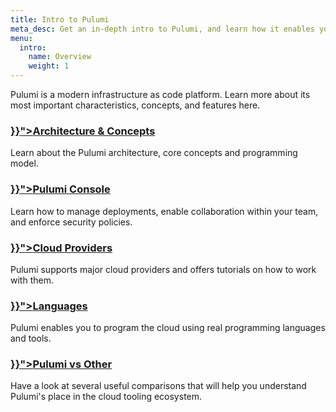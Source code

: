 ```yaml
---
title: Intro to Pulumi
meta_desc: Get an in-depth intro to Pulumi, and learn how it enables you to program the cloud.
menu:
  intro:
    name: Overview
    weight: 1
---
```


Pulumi is a modern infrastructure as code platform. Learn more about its most important characteristics, concepts, and features here.

<div class="md:flex flex-row mt-6 mb-6">
    <div class="w-1/2 border-solid border-t-2 border-gray-200">
        <h3 class="no-anchor pt-4"><a href="{{< relref "concepts" >}}"><i class="fas fa-book pr-2"></i>Architecture & Concepts</a></h3>
        <p>Learn about the Pulumi architecture, core concepts and programming model.</p>
    </div>
    <div class="w-1/2 border-solid ml-4 border-t-2 border-gray-200">
        <h3 class="no-anchor pt-4"><a href="{{< relref "console" >}}"><i class="far fa-window-maximize pr-2"></i>Pulumi Console</a></h3>
        <p>Learn how to manage deployments, enable collaboration within your team, and enforce security policies.</p>
    </div>
</div>
<div class="md:flex flex-row mt-6 mb-6">
    <div class="w-1/2 border-solid border-t-2 border-gray-200">
        <h3 class="no-anchor pt-4"><a href="{{< relref "cloud-providers" >}}"><i class="fas fa-cloud pr-2"></i>Cloud Providers</a></h3>
        <p>Pulumi supports major cloud providers and offers tutorials on how to work with them.</p>
    </div>
    <div class="w-1/2 border-solid ml-4 border-t-2 border-gray-200">
        <h3 class="no-anchor pt-4"><a href="{{< relref "languages" >}}"><i class="fas fa-keyboard pr-2"></i>Languages</a></h3>
        <p>Pulumi enables you to program the cloud using real programming languages and tools.</p>
    </div>
</div>
<div class="md:flex flex-row mt-6 mb-6">
    <div class="w-1/2 border-solid border-t-2 border-gray-200">
        <h3 class="no-anchor pt-4"><a href="{{< relref "vs" >}}"><i class="fas fa-greater-than pr-2"></i>Pulumi vs Other</a></h3>
        <p>Have a look at several useful comparisons that will help you understand Pulumi's place in the cloud tooling ecosystem.</p>
    </div>
</div>
